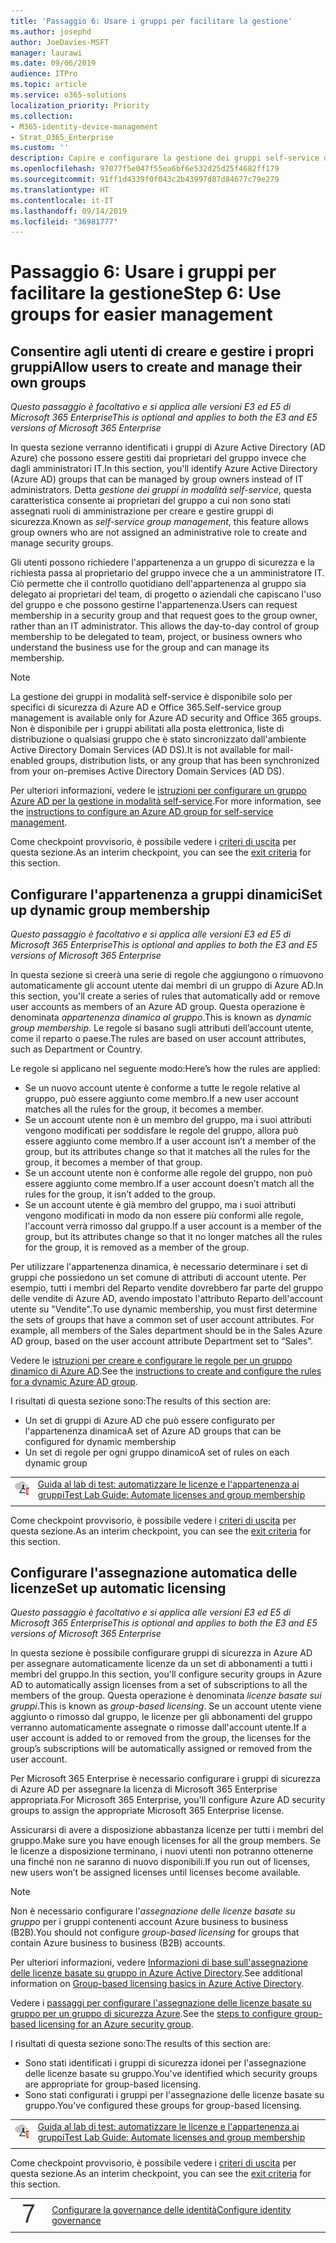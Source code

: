 ```yaml
---
title: 'Passaggio 6: Usare i gruppi per facilitare la gestione'
ms.author: josephd
author: JoeDavies-MSFT
manager: laurawi
ms.date: 09/06/2019
audience: ITPro
ms.topic: article
ms.service: o365-solutions
localization_priority: Priority
ms.collection:
- M365-identity-device-management
- Strat_O365_Enterprise
ms.custom: ''
description: Capire e configurare la gestione dei gruppi self-service di Azure AD.
ms.openlocfilehash: 97077f5e047f55ea6bf6e532d25d25f4682ff179
ms.sourcegitcommit: 91ff1d4339f0f043c2b43997d87d84677c79e279
ms.translationtype: HT
ms.contentlocale: it-IT
ms.lasthandoff: 09/14/2019
ms.locfileid: "36981777"
---
```

# <a name="step-6-use-groups-for-easier-management"></a><span data-ttu-id="1a065-103">Passaggio 6: Usare i gruppi per facilitare la gestione</span><span class="sxs-lookup"><span data-stu-id="1a065-103">Step 6: Use groups for easier management</span></span>

<a name="identity-self-service-groups"></a>
## <a name="allow-users-to-create-and-manage-their-own-groups"></a><span data-ttu-id="1a065-104">Consentire agli utenti di creare e gestire i propri gruppi</span><span class="sxs-lookup"><span data-stu-id="1a065-104">Allow users to create and manage their own groups</span></span>

<span data-ttu-id="1a065-105">*Questo passaggio è facoltativo e si applica alle versioni E3 ed E5 di Microsoft 365 Enterprise*</span><span class="sxs-lookup"><span data-stu-id="1a065-105">*This is optional and applies to both the E3 and E5 versions of Microsoft 365 Enterprise*</span></span>

<span data-ttu-id="1a065-106">In questa sezione verranno identificati i gruppi di Azure Active Directory (AD Azure) che possono essere gestiti dai proprietari del gruppo invece che dagli amministratori IT.</span><span class="sxs-lookup"><span data-stu-id="1a065-106">In this section, you'll identify Azure Active Directory (Azure AD) groups that can be managed by group owners instead of IT administrators.</span></span> <span data-ttu-id="1a065-107">Detta *gestione dei gruppi in modalità self-service*, questa caratteristica consente ai proprietari del gruppo a cui non sono stati assegnati ruoli di amministrazione per creare e gestire gruppi di sicurezza.</span><span class="sxs-lookup"><span data-stu-id="1a065-107">Known as *self-service group management*, this feature allows group owners who are not assigned an administrative role to create and manage security groups.</span></span> 

<span data-ttu-id="1a065-p102">Gli utenti possono richiedere l'appartenenza a un gruppo di sicurezza e la richiesta passa al proprietario del gruppo invece che a un amministratore IT. Ciò permette che il controllo quotidiano dell'appartenenza al gruppo sia delegato ai proprietari del team, di progetto o aziendali che capiscano l'uso del gruppo e che possono gestirne l'appartenenza.</span><span class="sxs-lookup"><span data-stu-id="1a065-p102">Users can request membership in a security group and that request goes to the group owner, rather than an IT administrator. This allows the day-to-day control of group membership to be delegated to team, project, or business owners who understand the business use for the group and can manage its membership.</span></span>

>[!Note]
><span data-ttu-id="1a065-110">La gestione dei gruppi in modalità self-service è disponibile solo per specifici di sicurezza di Azure AD e Office 365.</span><span class="sxs-lookup"><span data-stu-id="1a065-110">Self-service group management is available only for Azure AD security and Office 365 groups.</span></span> <span data-ttu-id="1a065-111">Non è disponibile per i gruppi abilitati alla posta elettronica, liste di distribuzione o qualsiasi gruppo che è stato sincronizzato dall'ambiente Active Directory Domain Services (AD DS).</span><span class="sxs-lookup"><span data-stu-id="1a065-111">It is not available for mail-enabled groups, distribution lists, or any group that has been synchronized from your on-premises Active Directory Domain Services (AD DS).</span></span>
>

<span data-ttu-id="1a065-112">Per ulteriori informazioni, vedere le [istruzioni per configurare un gruppo Azure AD per la gestione in modalità self-service](https://docs.microsoft.com/azure/active-directory/active-directory-accessmanagement-self-service-group-management).</span><span class="sxs-lookup"><span data-stu-id="1a065-112">For more information, see the [instructions to configure an Azure AD group for self-service management](https://docs.microsoft.com/azure/active-directory/active-directory-accessmanagement-self-service-group-management).</span></span>

<span data-ttu-id="1a065-113">Come checkpoint provvisorio, è possibile vedere i [criteri di uscita](identity-exit-criteria.md#crit-identity-self-service-groups) per questa sezione.</span><span class="sxs-lookup"><span data-stu-id="1a065-113">As an interim checkpoint, you can see the [exit criteria](identity-exit-criteria.md#crit-identity-self-service-groups) for this section.</span></span>

<a name="identity-dyn-groups"></a>
## <a name="set-up-dynamic-group-membership"></a><span data-ttu-id="1a065-114">Configurare l'appartenenza a gruppi dinamici</span><span class="sxs-lookup"><span data-stu-id="1a065-114">Set up dynamic group membership</span></span>

<span data-ttu-id="1a065-115">*Questo passaggio è facoltativo e si applica alle versioni E3 ed E5 di Microsoft 365 Enterprise*</span><span class="sxs-lookup"><span data-stu-id="1a065-115">*This is optional and applies to both the E3 and E5 versions of Microsoft 365 Enterprise*</span></span>

<span data-ttu-id="1a065-116">In questa sezione si creerà una serie di regole che aggiungono o rimuovono automaticamente gli account utente dai membri di un gruppo di Azure AD.</span><span class="sxs-lookup"><span data-stu-id="1a065-116">In this section, you'll create a series of rules that automatically add or remove user accounts as members of an Azure AD group.</span></span> <span data-ttu-id="1a065-117">Questa operazione è denominata *appartenenza dinamica al gruppo*.</span><span class="sxs-lookup"><span data-stu-id="1a065-117">This is known as *dynamic group membership*.</span></span> <span data-ttu-id="1a065-118">Le regole si basano sugli attributi dell’account utente, come il reparto o paese.</span><span class="sxs-lookup"><span data-stu-id="1a065-118">The rules are based on user account attributes, such as Department or Country.</span></span>

<span data-ttu-id="1a065-119">Le regole si applicano nel seguente modo:</span><span class="sxs-lookup"><span data-stu-id="1a065-119">Here’s how the rules are applied:</span></span>

- <span data-ttu-id="1a065-120">Se un nuovo account utente è conforme a tutte le regole relative al gruppo, può essere aggiunto come membro.</span><span class="sxs-lookup"><span data-stu-id="1a065-120">If a new user account matches all the rules for the group, it becomes a member.</span></span>
- <span data-ttu-id="1a065-121">Se un account utente non è un membro del gruppo, ma i suoi attributi vengono modificati per soddisfare le regole del gruppo, allora può essere aggiunto come membro.</span><span class="sxs-lookup"><span data-stu-id="1a065-121">If a user account isn’t a member of the group, but its attributes change so that it matches all the rules for the group, it becomes a member of that group.</span></span>
- <span data-ttu-id="1a065-122">Se un account utente non è conforme alle regole del gruppo, non può essere aggiunto come membro.</span><span class="sxs-lookup"><span data-stu-id="1a065-122">If a user account doesn’t match all the rules for the group, it isn’t added to the group.</span></span>
- <span data-ttu-id="1a065-123">Se un account utente è già membro del gruppo, ma i suoi attributi vengono modificati in modo da non essere più conformi alle regole, l'account verrà rimosso dal gruppo.</span><span class="sxs-lookup"><span data-stu-id="1a065-123">If a user account is a member of the group, but its attributes change so that it no longer matches all the rules for the group, it is removed as a member of the group.</span></span>

<span data-ttu-id="1a065-p105">Per utilizzare l'appartenenza dinamica, è necessario determinare i set di gruppi che possiedono un set comune di attributi di account utente. Per esempio, tutti i membri del Reparto vendite dovrebbero far parte del gruppo delle vendite di Azure AD, avendo impostato l'attributo Reparto dell'account utente su "Vendite".</span><span class="sxs-lookup"><span data-stu-id="1a065-p105">To use dynamic membership, you must first determine the sets of groups that have a common set of user account attributes. For example, all members of the Sales department should be in the Sales Azure AD group, based on the user account attribute Department set to “Sales”.</span></span>

<span data-ttu-id="1a065-126">Vedere le [istruzioni per creare e configurare le regole per un gruppo dinamico di Azure AD](https://docs.microsoft.com/azure/active-directory/active-directory-groups-dynamic-membership-azure-portal).</span><span class="sxs-lookup"><span data-stu-id="1a065-126">See the [instructions to create and configure the rules for a dynamic Azure AD group](https://docs.microsoft.com/azure/active-directory/active-directory-groups-dynamic-membership-azure-portal).</span></span>

<span data-ttu-id="1a065-127">I risultati di questa sezione sono:</span><span class="sxs-lookup"><span data-stu-id="1a065-127">The results of this section are:</span></span>

- <span data-ttu-id="1a065-128">Un set di gruppi di Azure AD che può essere configurato per l'appartenenza dinamica</span><span class="sxs-lookup"><span data-stu-id="1a065-128">A set of Azure AD groups that can be configured for dynamic membership</span></span>
- <span data-ttu-id="1a065-129">Un set di regole per ogni gruppo dinamico</span><span class="sxs-lookup"><span data-stu-id="1a065-129">A set of rules on each dynamic group</span></span>

|||
|:-------|:-----|
|![Guide al lab di test per il cloud Microsoft](media/m365-enterprise-test-lab-guides/cloud-tlg-icon-small.png)| [<span data-ttu-id="1a065-131">Guida al lab di test: automatizzare le licenze e l'appartenenza ai gruppi</span><span class="sxs-lookup"><span data-stu-id="1a065-131">Test Lab Guide: Automate licenses and group membership</span></span>](automate-licenses-group-membership-microsoft-365-test-environment.md) |
|||

<span data-ttu-id="1a065-132">Come checkpoint provvisorio, è possibile vedere i [criteri di uscita](identity-exit-criteria.md#crit-identity-dyn-groups) per questa sezione.</span><span class="sxs-lookup"><span data-stu-id="1a065-132">As an interim checkpoint, you can see the [exit criteria](identity-exit-criteria.md#crit-identity-dyn-groups) for this section.</span></span>

<a name="identity-group-license"></a>
## <a name="set-up-automatic-licensing"></a><span data-ttu-id="1a065-133">Configurare l'assegnazione automatica delle licenze</span><span class="sxs-lookup"><span data-stu-id="1a065-133">Set up automatic licensing</span></span>

<span data-ttu-id="1a065-134">*Questo passaggio è facoltativo e si applica alle versioni E3 ed E5 di Microsoft 365 Enterprise*</span><span class="sxs-lookup"><span data-stu-id="1a065-134">*This is optional and applies to both the E3 and E5 versions of Microsoft 365 Enterprise*</span></span>

<span data-ttu-id="1a065-135">In questa sezione è possibile configurare gruppi di sicurezza in Azure AD per assegnare automaticamente licenze da un set di abbonamenti a tutti i membri del gruppo.</span><span class="sxs-lookup"><span data-stu-id="1a065-135">In this section, you'll configure security groups in Azure AD to automatically assign licenses from a set of subscriptions to all the members of the group.</span></span> <span data-ttu-id="1a065-136">Questa operazione è denominata *licenze basate sui gruppi*.</span><span class="sxs-lookup"><span data-stu-id="1a065-136">This is known as *group-based licensing*.</span></span> <span data-ttu-id="1a065-137">Se un account utente viene aggiunto o rimosso dal gruppo, le licenze per gli abbonamenti del gruppo verranno automaticamente assegnate o rimosse dall'account utente.</span><span class="sxs-lookup"><span data-stu-id="1a065-137">If a user account is added to or removed from the group, the licenses for the group’s subscriptions will be automatically assigned or removed from the user account.</span></span>

<span data-ttu-id="1a065-138">Per Microsoft 365 Enterprise è necessario configurare i gruppi di sicurezza di Azure AD per assegnare la licenza di Microsoft 365 Enterprise appropriata.</span><span class="sxs-lookup"><span data-stu-id="1a065-138">For Microsoft 365 Enterprise, you'll configure Azure AD security groups to assign the appropriate Microsoft 365 Enterprise license.</span></span>

<span data-ttu-id="1a065-139">Assicurarsi di avere a disposizione abbastanza licenze per tutti i membri del gruppo.</span><span class="sxs-lookup"><span data-stu-id="1a065-139">Make sure you have enough licenses for all the group members.</span></span> <span data-ttu-id="1a065-140">Se le licenze a disposizione terminano, i nuovi utenti non potranno ottenerne una finché non ne saranno di nuovo disponibili.</span><span class="sxs-lookup"><span data-stu-id="1a065-140">If you run out of licenses, new users won’t be assigned licenses until licenses become available.</span></span>

>[!Note]
><span data-ttu-id="1a065-141">Non è necessario configurare l'*assegnazione delle licenze basate su gruppo* per i gruppi contenenti account Azure business to business (B2B).</span><span class="sxs-lookup"><span data-stu-id="1a065-141">You should not configure *group-based licensing* for groups that contain Azure business to business (B2B) accounts.</span></span>
>

<span data-ttu-id="1a065-142">Per ulteriori informazioni, vedere [Informazioni di base sull'assegnazione delle licenze basate su gruppo in Azure Active Directory](https://docs.microsoft.com/azure/active-directory/active-directory-licensing-whatis-azure-portal).</span><span class="sxs-lookup"><span data-stu-id="1a065-142">See additional information on [Group-based licensing basics in Azure Active Directory](https://docs.microsoft.com/azure/active-directory/active-directory-licensing-whatis-azure-portal).</span></span>

<span data-ttu-id="1a065-143">Vedere i [passaggi per configurare l'assegnazione delle licenze basate su gruppo per un gruppo di sicurezza Azure](https://docs.microsoft.com/azure/active-directory/active-directory-licensing-group-assignment-azure-portal).</span><span class="sxs-lookup"><span data-stu-id="1a065-143">See the [steps to configure group-based licensing for an Azure security group](https://docs.microsoft.com/azure/active-directory/active-directory-licensing-group-assignment-azure-portal).</span></span>

<span data-ttu-id="1a065-144">I risultati di questa sezione sono:</span><span class="sxs-lookup"><span data-stu-id="1a065-144">The results of this section are:</span></span>

- <span data-ttu-id="1a065-145">Sono stati identificati i gruppi di sicurezza idonei per l'assegnazione delle licenze basate su gruppo.</span><span class="sxs-lookup"><span data-stu-id="1a065-145">You've identified which security groups are appropriate for group-based licensing.</span></span>
- <span data-ttu-id="1a065-146">Sono stati configurati i gruppi per l'assegnazione delle licenze basate su gruppo.</span><span class="sxs-lookup"><span data-stu-id="1a065-146">You've configured these groups for group-based licensing.</span></span>

|||
|:-------|:-----|
|![Guide al lab di test per il cloud Microsoft](media/m365-enterprise-test-lab-guides/cloud-tlg-icon-small.png)| [<span data-ttu-id="1a065-148">Guida al lab di test: automatizzare le licenze e l'appartenenza ai gruppi</span><span class="sxs-lookup"><span data-stu-id="1a065-148">Test Lab Guide: Automate licenses and group membership</span></span>](automate-licenses-group-membership-microsoft-365-test-environment.md) |
|||

<span data-ttu-id="1a065-149">Come checkpoint provvisorio, è possibile vedere i [criteri di uscita](identity-exit-criteria.md#crit-identity-group-license) per questa sezione.</span><span class="sxs-lookup"><span data-stu-id="1a065-149">As an interim checkpoint, you can see the [exit criteria](identity-exit-criteria.md#crit-identity-group-license) for this section.</span></span>

|||
|:-------|:-----|
|![](./media/stepnumbers/Step7.png)| [<span data-ttu-id="1a065-150">Configurare la governance delle identità</span><span class="sxs-lookup"><span data-stu-id="1a065-150">Configure identity governance</span></span>](identity-governance.md) |
